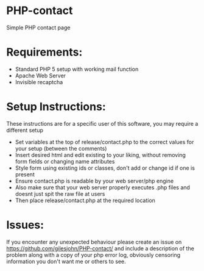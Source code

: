 # PHP-contact
Simple PHP contact page

# Requirements:
 - Standard PHP 5 setup with working mail function
 - Apache Web Server
 - Invisible recaptcha

# Setup Instructions:
These instructions are for a specific user of this software, you may require a different setup
 - Set variables at the top of release/contact.php to the correct values for your setup (between the comments)
 - Insert desired html and edit existing to your liking, without removing form fields or changing name attributes
 - Style form using existing ids or classes, don't add or change id if one is present
 - Ensure contact.php is readable by your web server/php engine
 - Also make sure that your web server properly executes .php files and doesnt just spit the raw file at users
 - Then place release/contact.php at the required location
 
# Issues:
If you encounter any unexpected behaviour please create an issue on https://github.com/gilesjohn/PHP-contact/ and include a description of the problem along with a copy of your php error log, obviously censoring information you don't want me or others to see.
